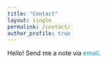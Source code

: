 ```yaml
---
title: "Contact"
layout: single
permalink: /contact/
author_profile: true
---
```


Hello! Send me a note via <a href="mailto:charmrain@gmail.com" style="text-decoration: none; color:#039fb9">email</a>. 